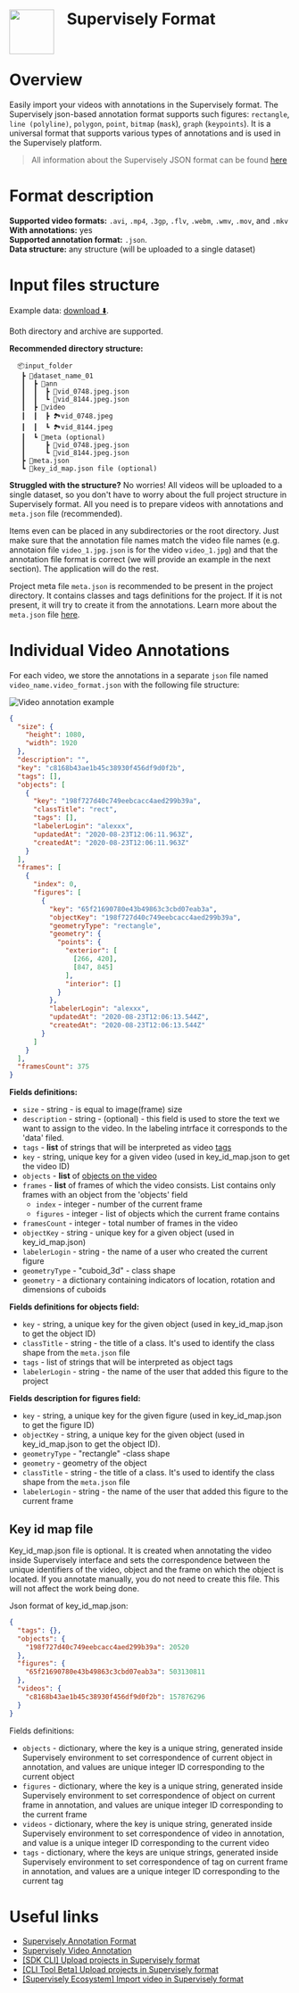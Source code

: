 <h1 align="left" style="border-bottom: 0"> <img align="left" src="https://github.com/supervisely-ecosystem/import-wizard-docs/releases/download/v0.0.1/sly_logo.png" width="80" style="padding-right: 20px;"> Supervisely Format </h1>

<br>

# Overview

Easily import your videos with annotations in the Supervisely format. The Supervisely json-based annotation format supports such figures: `rectangle`, `line (polyline)`, `polygon`, `point`, `bitmap` (`mask`), `graph` (`keypoints`). It is a universal format that supports various types of annotations and is used in the Supervisely platform.

> All information about the Supervisely JSON format can be found <a href="https://docs.supervise.ly/data-organization/00_ann_format_navi" target="_blank">here</a>

# Format description

**Supported video formats:** `.avi`, `.mp4`, `.3gp`, `.flv`, `.webm`, `.wmv`, `.mov`, and `.mkv` <br>
**With annotations:** yes<br>
**Supported annotation format:** `.json`.<br>
**Data structure:** any structure (will be uploaded to a single dataset)<br>

# Input files structure

Example data: [download ⬇️](https://github.com/supervisely-ecosystem/import-videos-in-sly-format/files/12546490/my_videos_project.zip).

Both directory and archive are supported.

**Recommended directory structure:**

```text
  📦input_folder
   ┣ 📂dataset_name_01
   ┃  ┣ 📂ann
   ┃  ┃  ┣ 📄vid_0748.jpeg.json
   ┃  ┃  ┗ 📄vid_8144.jpeg.json
   ┃  ┣ 📂video
   ┃  ┃  ┣ 🏞️vid_0748.jpeg
   ┃  ┃  ┗ 🏞️vid_8144.jpeg
   ┃  ┗ 📂meta (optional)
   ┃     ┣ 📄vid_0748.jpeg.json
   ┃     ┗ 📄vid_8144.jpeg.json
   ┣ 📄meta.json
   ┗ 📄key_id_map.json file (optional)
```

**Struggled with the structure?** No worries!
All videos will be uploaded to a single dataset, so you don't have to worry about the full project structure in Supervisely format. All you need is to prepare videos with annotations and `meta.json` file (recommended).

Items even can be placed in any subdirectories or the root directory. Just make sure that the annotation file names match the video file names (e.g. annotaion file `video_1.jpg.json` is for the video `video_1.jpg`) and that the annotation file format is correct (we will provide an example in the next section). The application will do the rest.

Project meta file `meta.json` is recommended to be present in the project directory. It contains classes and tags definitions for the project. If it is not present, it will try to create it from the annotations. Learn more about the `meta.json` file <a href="https://docs.supervisely.com/customization-and-integration/00_ann_format_navi/02_project_classes_and_tags" target="_blank">here</a>.

# Individual Video Annotations

For each video, we store the annotations in a separate `json` file named `video_name.video_format.json` with the following file structure:

![Video annotation example](https://docs.supervisely.com/~gitbook/image?url=https:%2F%2F1080806899-files.gitbook.io%2F%7E%2Ffiles%2Fv0%2Fb%2Fgitbook-x-prod.appspot.com%2Fo%2Fspaces%252F-M4BHwRbuyIoH-xoF3Gv%252Fuploads%252Fgit-blob-3d3aef25fa899e1c5e9d61d7ba4775fbc3c6f3b3%252Fvideo_frame.png%3Falt=media&width=768&dpr=4&quality=100&sign=5c3ac5b81581797e825afcaf66390a6c12ffd6d7c40377fa44986a9064e92131)

```json
{
  "size": {
    "height": 1080,
    "width": 1920
  },
  "description": "",
  "key": "c8168b43ae1b45c38930f456df9d0f2b",
  "tags": [],
  "objects": [
    {
      "key": "198f727d40c749eebcacc4aed299b39a",
      "classTitle": "rect",
      "tags": [],
      "labelerLogin": "alexxx",
      "updatedAt": "2020-08-23T12:06:11.963Z",
      "createdAt": "2020-08-23T12:06:11.963Z"
    }
  ],
  "frames": [
    {
      "index": 0,
      "figures": [
        {
          "key": "65f21690780e43b49863c3cbd07eab3a",
          "objectKey": "198f727d40c749eebcacc4aed299b39a",
          "geometryType": "rectangle",
          "geometry": {
            "points": {
              "exterior": [
                [266, 420],
                [847, 845]
              ],
              "interior": []
            }
          },
          "labelerLogin": "alexxx",
          "updatedAt": "2020-08-23T12:06:13.544Z",
          "createdAt": "2020-08-23T12:06:13.544Z"
        }
      ]
    }
  ],
  "framesCount": 375
}
```

**Fields definitions:**

- `size` - string - is equal to image(frame) size
- `description` - string - (optional) - this field is used to store the text we want to assign to the video. In the labeling intrface it corresponds to the 'data' filed.
- `tags` - **list** of strings that will be interpreted as video <a href="https://docs.supervisely.com/customization-and-integration/00_ann_format_navi/03_supervisely_format_tags" target="_blank">tags</a>
- `key` - string, unique key for a given video (used in key_id_map.json to get the video ID)
- `objects` - **list** of <a href="https://docs.supervisely.com/customization-and-integration/00_ann_format_navi/04_supervisely_format_objects" target="_blank">objects on the video</a>
- `frames` - **list** of frames of which the video consists. List contains only frames with an object from the 'objects' field
  - `index` - integer - number of the current frame
  - `figures` - integer - list of objects which the current frame contains
- `framesCount` - integer - total number of frames in the video
- `objectKey` - string - unique key for a given object (used in key_id_map.json)
- `labelerLogin` - string - the name of a user who created the current figure
- `geometryType` - "cuboid_3d" - class shape
- `geometry` - a dictionary containing indicators of location, rotation and dimensions of cuboids

**Fields definitions for objects field:**

- `key` - string, a unique key for the given object (used in key_id_map.json to get the object ID)
- `classTitle` - string - the title of a class. It's used to identify the class shape from the `meta.json` file
- `tags` - list of strings that will be interpreted as object tags
- `labelerLogin` - string - the name of the user that added this figure to the project

**Fields description for figures field:**

- `key` - string, a unique key for the given figure (used in key_id_map.json to get the figure ID)
- `objectKey` - string, a unique key for the given object (used in key_id_map.json to get the object ID).
- `geometryType` - "rectangle" -class shape
- `geometry` - geometry of the object
- `classTitle` - string - the title of a class. It's used to identify the class shape from the `meta.json` file
- `labelerLogin` - string - the name of the user that added this figure to the current frame

## Key id map file

Key_id_map.json file is optional. It is created when annotating the video inside Supervisely interface and sets the correspondence between the unique identifiers of the video, object and the frame on which the object is located. If you annotate manually, you do not need to create this file. This will not affect the work being done.

Json format of key_id_map.json:

```json
{
  "tags": {},
  "objects": {
    "198f727d40c749eebcacc4aed299b39a": 20520
  },
  "figures": {
    "65f21690780e43b49863c3cbd07eab3a": 503130811
  },
  "videos": {
    "c8168b43ae1b45c38930f456df9d0f2b": 157876296
  }
}
```

Fields definitions:

- `objects` - dictionary, where the key is a unique string, generated inside Supervisely environment to set correspondence of current object in annotation, and values are unique integer ID corresponding to the current object
- `figures` - dictionary, where the key is a unique string, generated inside Supervisely environment to set correspondence of object on current frame in annotation, and values are unique integer ID corresponding to the current frame
- `videos` - dictionary, where the key is unique string, generated inside Supervisely environment to set correspondence of video in annotation, and value is a unique integer ID corresponding to the current video
- `tags` - dictionary, where the keys are unique strings, generated inside Supervisely environment to set correspondence of tag on current frame in annotation, and values are a unique integer ID corresponding to the current tag

# Useful links

- <a href="https://docs.supervisely.com/customization-and-integration/00_ann_format_navi" target="_blank">Supervisely Annotation Format</a>
- <a href="https://docs.supervisely.com/customization-and-integration/00_ann_format_navi/06_supervisely_format_videos" target="_blank">Supervisely Video Annotation</a>
- <a href="https://developer.supervisely.com/getting-started/command-line-interface/sdk-cli#upload-a-project" target="_blank">[SDK CLI] Upload projects in Supervisely format</a>
- <a href="https://developer.supervisely.com/getting-started/command-line-interface/cli-tool/workflow-automation#upload-projects-in-supervisely-format" target="_blank">[CLI Tool Beta] Upload projects in Supervisely format</a>
- <a href="https://ecosystem.supervisely.com/apps/import-videos-in-sly-format" target="_blank">[Supervisely Ecosystem] Import video in Supervisely format</a>
